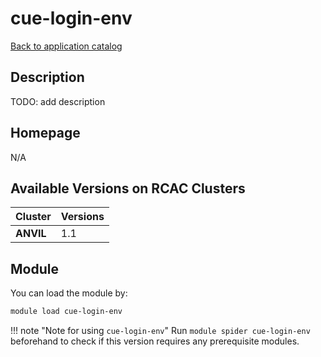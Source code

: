 # cue-login-env

[Back to application catalog](../app_catalog.md)

## Description

TODO: add description

## Homepage

N/A

## Available Versions on RCAC Clusters

|Cluster|Versions|
|---|---|
**ANVIL**|1.1

## Module

You can load the module by:

```bash
module load cue-login-env
```

!!! note "Note for using `cue-login-env`"
    Run `module spider cue-login-env` beforehand to check if this version requires any prerequisite modules.
